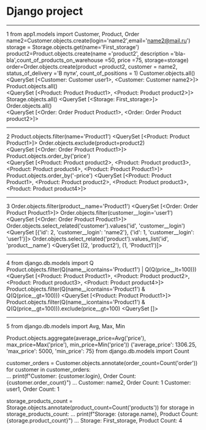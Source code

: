 # Django project

---
1
 from app1.models import Customer, Product, Order
 name2=Customer.objects.create(login='name2',email='name2@mail.ru') 
 storage = Storage.objects.get(name='First_storage')
 product2=Product.objects.create(name ='product2', description ='bla-bla',count_of_products_on_warehouse =50, price =75, storage=storage) 
 order=Order.objects.create(product =product2, customer = name2, status_of_delivery ='В пути', count_of_positions = 1) 
 Customer.objects.all()
<QuerySet [<Customer: Customer user1>, <Customer: Customer name2>]>
 Product.objects.all()  
<QuerySet [<Product: Product Product1>, <Product: Product product2>]>
 Storage.objects.all() 
<QuerySet [<Storage: First_storage>]>
 Order.objects.all()   
<QuerySet [<Order: Order Product Product1>, <Order: Order Product product2>]>
 
 ---
 2
 Product.objects.filter(name='Product1') 
<QuerySet [<Product: Product Product1>]>
 Order.objects.exclude(product=product2)   
<QuerySet [<Order: Order Product Product1>]>
 Product.objects.order_by('price')                      
<QuerySet [<Product: Product product2>, <Product: Product product3>, <Product: Product product4>, <Product: Product Product1>]>
 Product.objects.order_by('-price') 
<QuerySet [<Product: Product Product1>, <Product: Product product2>, <Product: Product product3>, <Product: Product product4>]>

---
3
 Order.objects.filter(product__name='Product1') 
<QuerySet [<Order: Order Product Product1>]>
 Order.objects.filter(customer__login='user1')     
<QuerySet [<Order: Order Product Product1>]>
 Order.objects.select_related('customer').values('id', 'customer__login')     
<QuerySet [{'id': 2, 'customer__login': 'name2'}, {'id': 1, 'customer__login': 'user1'}]>
 Order.objects.select_related('product').values_list('id', 'product__name') 
<QuerySet [(2, 'product2'), (1, 'Product1')]>

---
4
from django.db.models import Q
 Product.objects.filter(Q(name__icontains='Product1') | Q(Q(price__lt=100)))  
<QuerySet [<Product: Product Product1>, <Product: Product product2>, <Product: Product product3>, <Product: Product product4>]>
 Product.objects.filter(Q(name__icontains='Product1') & Q(Q(price__gt=100))) 
<QuerySet [<Product: Product Product1>]>
 Product.objects.filter(Q(name__icontains='Product1') & Q(Q(price__gt=100))).exclude(price__gt=100) 
<QuerySet []>

---
5
from django.db.models import Avg, Max, Min

 Product.objects.aggregate(average_price=Avg('price'), max_price=Max('price'), min_price=Min('price'))
{'average_price': 1306.25, 'max_price': 5000, 'min_price': 75}
from django.db.models import Count

 customer_orders = Customer.objects.annotate(order_count=Count('order'))
 for customer in customer_orders:                                          
...     print(f"Customer: {customer.login}, Order Count: {customer.order_count}")
... 
Customer: name2, Order Count: 1
Customer: user1, Order Count: 1

 storage_products_count = Storage.objects.annotate(product_count=Count('products'))
 for storage in storage_products_count:
...     print(f"Storage: {storage.name}, Product Count: {storage.product_count}")
... 
Storage: First_storage, Product Count: 4